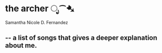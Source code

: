 # **the archer** ೃ⁀➷
Samantha Nicole D. Fernandez
## -- a list of songs that gives a deeper explanation about me. 


